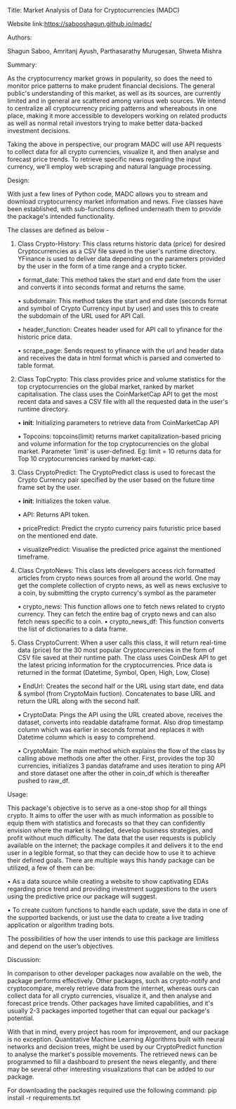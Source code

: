 Title: Market Analysis of Data for Cryptocurrencies (MADC)

Website link:https://sabooshagun.github.io/madc/

Authors:

Shagun Saboo, Amritanj Ayush, Parthasarathy Murugesan, Shweta Mishra

Summary:

As the cryptocurrency market grows in popularity, so does the need to monitor price patterns to make prudent financial decisions. The general public's understanding of this market, as well as its sources, are currently limited and in general are scattered among various web sources. We intend to centralize all cryptocurrency pricing patterns and whereabouts in one place, making it more accessible to developers working on related products as well as normal retail investors trying to make better data-backed investment decisions. 

Taking the above in perspective, our program MADC will use API requests to collect data for all crypto currencies, visualize it, and then analyse and forecast price trends. To retrieve specific news regarding the input currency, we'll employ web scraping and natural language processing.

Design: 

With just a few lines of Python code, MADC allows you to stream and download cryptocurrency market information and news. Five classes have been established, with sub-functions defined underneath them to provide the package's intended functionality. 

The classes are defined as below - 
    
 1) Class Crypto-History: This class returns historic data (price) for desired Cryptocurrencies as a CSV file saved in the user's runtime directory. YFinance is            used to deliver data depending on the parameters provided by the user in the form of a time range and a crypto ticker. 
 
    • format_date: This method takes the start and end date from the user and converts it into seconds format and returns the same.
    
    • subdomain: This method takes the start and end date (seconds format and symbol of Crypto Currency input by user) and uses this to create the subdomain of the URL                  used for API Call. 
    
    • header_function: Creates header used for API call to yfinance for the historic price data. 
    
    • scrape_page: Sends request to yfinance with the url and header data and receives the data in html format which is parsed and converted to table format. 
    
 2) Class TopCrypto: This class provides price and volume statistics for the top cryptocurrencies on the global market, ranked by market capitalisation. The class           uses the CoinMarketCap API to get the most recent data and saves a CSV file with all the requested data in the user's runtime directory. 
 
    • __init__: Initializing parameters to retrieve data from CoinMarketCap API 
    
    • Topcoins: topcoins(limit) returns market capitalization-based pricing and volume information for the top cryptocurrencies on the global market. Parameter 'limit'                 is user-defined. Eg: limit = 10 returns data for Top 10 cryptocurrencies ranked by market-cap. 
    
 3) Class CryptoPredict: The CryptoPredict class is used to forecast the Crypto Currency pair specified by the user based on the future time frame set by the user.
 
    • __init__: Initializes the token value.
    
    • API: Returns API token. 
    
    • pricePredict: Predict the crypto currency pairs futuristic price based on the mentioned end date.
    
    • visualizePredict: Visualise the predicted price against the mentioned timeframe. 
    
 4) Class CryptoNews: This class lets developers access rich formatted articles from crypto news sources from all around the world. One may get the complete                collection of crypto news, as well as news exclusive to a coin, by submitting the crypto currency's symbol as the parameter 
 
    • crypto_news: This function allows one to fetch news related to crypto currency. They can fetch the entire bag of crypto news and can also fetch news specific to                    a coin. 
    • crypto_news_df: This function converts the list of dictionaries to a data frame.
    
 5) Class CryptoCurrent: When a user calls this class, it will return real-time data (price) for the 30 most popular Cryptocurrencies in the form of CSV file saved         at their runtime path. The class uses CoinDesk API to get the latest pricing information for the cryptocurrencies. Price data is returned in the format                (Datetime, Symbol, Open, High, Low, Close) 
 
    • EndUrl: Creates the second half or the URL using start date, end data & symbol (from CryptoMain fuction). Concatenates to base URL and return the URL along with       the second half. 
    
    • CryptoData: Pings the API using the URL created above, receives the dataset, converts into readable dataframe format. Also drop timestamp column which was              earlier in seconds format and replaces it with Datetime column which is easy to comprehend. 
    
    • CryptoMain: The main method which explains the flow of the class by calling above methods one after the other. First, provides the top 30 currencies, initializes       3 pandas dataframe and uses iteration to ping API and store dataset one after the other in coin_df which is thereafter pushed to raw_df.
    

Usage: 

This package's objective is to serve as a one-stop shop for all things crypto. It aims to offer the user with as much information as possible to equip them with statistics and forecasts so that they can confidently envision where the market is headed, develop business strategies, and profit without much difficulty. The data that the user requests is publicly available on the internet; the package compiles it and delivers it to the end user in a legible format, so that they can decide how to use it to achieve their defined goals. There are multiple ways this handy package can be utilized, a few of them can be: 

• As a data source while creating a website to show captivating EDAs regarding price trend and providing investment suggestions to the users using the predictive price our package will suggest. 

• To create custom functions to handle each update, save the data in one of the supported backends, or just use the data to create a live trading application or algorithm trading bots. 

The possibilities of how the user intends to use this package are limitless and depend on the user’s objectives.

Discussion: 

In comparison to other developer packages now available on the web, the package performs effectively. Other packages, such as crypto-notify and cryptocompare, merely retrieve data from the internet, whereas ours can collect data for all crypto currencies, visualize it, and then analyse and forecast price trends. Other packages have limited capabilities, and it's usually 2-3 packages imported together that can equal our package's potential. 

With that in mind, every project has room for improvement, and our package is no exception. Quantitative Machine Learning Algorithms built with neural networks and decision trees, might be used by our CryptoPredict function to analyse the market's possible movements. The retrieved news can be programmed to fill a dashboard to present the news elegantly, and there may be several other interesting visualizations that can be added to our package.



For downloading the packages required use the following command: pip install -r requirements.txt



